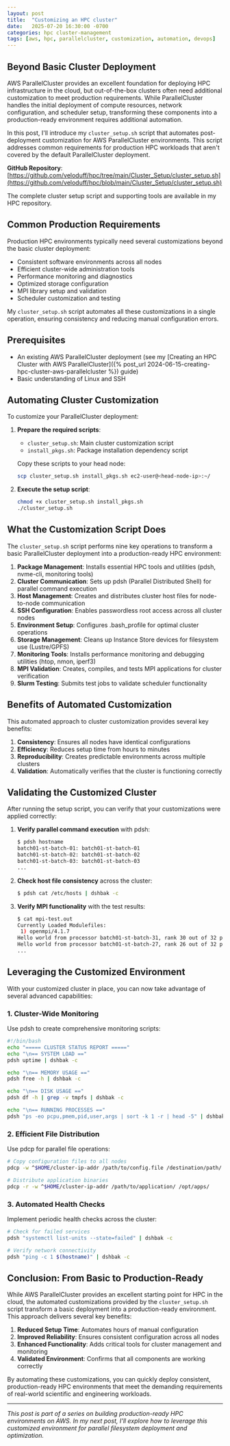 ```yaml
---
layout: post
title:  "Customizing an HPC cluster" 
date:   2025-07-20 16:30:00 -0700
categories: hpc cluster-management
tags: [aws, hpc, parallelcluster, customization, automation, devops]
---
```


## Beyond Basic Cluster Deployment

AWS ParallelCluster provides an excellent foundation for deploying HPC infrastructure in the cloud, but out-of-the-box clusters often need additional customization to meet production requirements. While ParallelCluster handles the initial deployment of compute resources, network configuration, and scheduler setup, transforming these components into a production-ready environment requires additional automation.

In this post, I'll introduce my `cluster_setup.sh` script that automates post-deployment customization for AWS ParallelCluster environments. This script addresses common requirements for production HPC workloads that aren't covered by the default ParallelCluster deployment.

**GitHub Repository**: [https://github.com/veloduff/hpc/tree/main/Cluster_Setup/cluster_setup.sh](https://github.com/veloduff/hpc/blob/main/Cluster_Setup/cluster_setup.sh)


The complete cluster setup script and supporting tools are available in my HPC repository.

## Common Production Requirements

Production HPC environments typically need several customizations beyond the basic cluster deployment:

- Consistent software environments across all nodes
- Efficient cluster-wide administration tools
- Performance monitoring and diagnostics
- Optimized storage configuration
- MPI library setup and validation
- Scheduler customization and testing

My `cluster_setup.sh` script automates all these customizations in a single operation, ensuring consistency and reducing manual configuration errors.

## Prerequisites

- An existing AWS ParallelCluster deployment (see my [Creating an HPC Cluster with AWS ParallelCluster]({% post_url 2024-06-15-creating-hpc-cluster-aws-parallelcluster %}) guide)
- Basic understanding of Linux and SSH

## Automating Cluster Customization

To customize your ParallelCluster deployment:

1. **Prepare the required scripts**:
   - `cluster_setup.sh`: Main cluster customization script
   - `install_pkgs.sh`: Package installation dependency script

   Copy these scripts to your head node:
   ```bash
   scp cluster_setup.sh install_pkgs.sh ec2-user@<head-node-ip>:~/
   ```

2. **Execute the setup script**:
   ```bash
   chmod +x cluster_setup.sh install_pkgs.sh
   ./cluster_setup.sh
   ```

## What the Customization Script Does

The `cluster_setup.sh` script performs nine key operations to transform a basic ParallelCluster deployment into a production-ready HPC environment:

1. **Package Management**: Installs essential HPC tools and utilities (pdsh, nvme-cli, monitoring tools)
2. **Cluster Communication**: Sets up pdsh (Parallel Distributed Shell) for parallel command execution
3. **Host Management**: Creates and distributes cluster host files for node-to-node communication
4. **SSH Configuration**: Enables passwordless root access across all cluster nodes
5. **Environment Setup**: Configures .bash_profile for optimal cluster operations
6. **Storage Management**: Cleans up Instance Store devices for filesystem use (Lustre/GPFS)
7. **Monitoring Tools**: Installs performance monitoring and debugging utilities (htop, nmon, iperf3)
8. **MPI Validation**: Creates, compiles, and tests MPI applications for cluster verification
9. **Slurm Testing**: Submits test jobs to validate scheduler functionality

## Benefits of Automated Customization

This automated approach to cluster customization provides several key benefits:

1. **Consistency**: Ensures all nodes have identical configurations
2. **Efficiency**: Reduces setup time from hours to minutes
3. **Reproducibility**: Creates predictable environments across multiple clusters
4. **Validation**: Automatically verifies that the cluster is functioning correctly

## Validating the Customized Cluster

After running the setup script, you can verify that your customizations were applied correctly:

1. **Verify parallel command execution** with pdsh:
   ```bash
   $ pdsh hostname
   batch01-st-batch-01: batch01-st-batch-01
   batch01-st-batch-02: batch01-st-batch-02
   batch01-st-batch-03: batch01-st-batch-03
   ...
   ```

2. **Check host file consistency** across the cluster:
   ```bash
   $ pdsh cat /etc/hosts | dshbak -c
   ```

3. **Verify MPI functionality** with the test results:
   ```bash
   $ cat mpi-test.out
   Currently Loaded Modulefiles:
    1) openmpi/4.1.7
   Hello world from processor batch01-st-batch-31, rank 30 out of 32 processors
   Hello world from processor batch01-st-batch-27, rank 26 out of 32 processors
   ...
   ```

## Leveraging the Customized Environment

With your customized cluster in place, you can now take advantage of several advanced capabilities:

### 1. Cluster-Wide Monitoring

Use pdsh to create comprehensive monitoring scripts:

```bash
#!/bin/bash
echo "===== CLUSTER STATUS REPORT ====="
echo "\n== SYSTEM LOAD =="
pdsh uptime | dshbak -c

echo "\n== MEMORY USAGE =="
pdsh free -h | dshbak -c

echo "\n== DISK USAGE =="
pdsh df -h | grep -v tmpfs | dshbak -c

echo "\n== RUNNING PROCESSES =="
pdsh "ps -eo pcpu,pmem,pid,user,args | sort -k 1 -r | head -5" | dshbak -c
```

### 2. Efficient File Distribution

Use pdcp for parallel file operations:

```bash
# Copy configuration files to all nodes
pdcp -w ^$HOME/cluster-ip-addr /path/to/config.file /destination/path/

# Distribute application binaries
pdcp -r -w ^$HOME/cluster-ip-addr /path/to/application/ /opt/apps/
```

### 3. Automated Health Checks

Implement periodic health checks across the cluster:

```bash
# Check for failed services
pdsh "systemctl list-units --state=failed" | dshbak -c

# Verify network connectivity
pdsh "ping -c 1 $(hostname)" | dshbak -c
```

## Conclusion: From Basic to Production-Ready

While AWS ParallelCluster provides an excellent starting point for HPC in the cloud, the automated customizations provided by the `cluster_setup.sh` script transform a basic deployment into a production-ready environment. This approach delivers several key benefits:

1. **Reduced Setup Time**: Automates hours of manual configuration
2. **Improved Reliability**: Ensures consistent configuration across all nodes
3. **Enhanced Functionality**: Adds critical tools for cluster management and monitoring
4. **Validated Environment**: Confirms that all components are working correctly

By automating these customizations, you can quickly deploy consistent, production-ready HPC environments that meet the demanding requirements of real-world scientific and engineering workloads.

---

*This post is part of a series on building production-ready HPC environments on AWS. In my next post, I'll explore how to leverage this customized environment for parallel filesystem deployment and optimization.*
